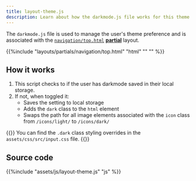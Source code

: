 ```yaml
---
title: layout-theme.js
description: Learn about how the darkmode.js file works for this theme. 
---
```


The `darkmode.js` file is used to manage the user's theme preference and is associated with the [`navigation/top.html`](/reference/layouts/partials/navigation/top.html) [**partial**](/reference/layouts/partials) layout. 

{{%include "layouts/partials/navigation/top.html" "html" "<!-- Dark Mode -->" "" %}}

## How it works 

1. This script checks to if the user has darkmode saved in their local storage.
2. If not, when toggled it:
   - Saves the setting to local storage
   - Adds the `dark` class to the `html` element
   - Swaps the path for all image elements associated with the `icon` class from `/icons/light/` to `/icons/dark/`

{{<notice tip>}}
You can find the `.dark` class styling overrides in the `assets/css/src/input.css` file.
{{</notice>}}

## Source code 

{{%include "assets/js/layout-theme.js" "js" %}}